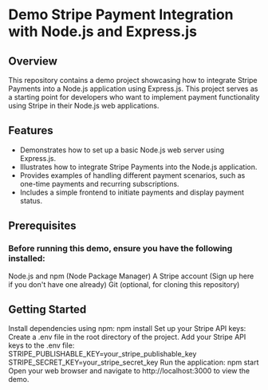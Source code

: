 # Demo Stripe Payment Integration with Node.js and Express.js
## Overview
This repository contains a demo project showcasing how to integrate Stripe Payments into a Node.js application using Express.js. This project serves as a starting point for developers who want to implement payment functionality using Stripe in their Node.js web applications.

## Features
  - Demonstrates how to set up a basic Node.js web server using Express.js.
  - Illustrates how to integrate Stripe Payments into the Node.js application.
  - Provides examples of handling different payment scenarios, such as one-time payments and recurring subscriptions.
  - Includes a simple frontend to initiate payments and display payment status.
## Prerequisites
### Before running this demo, ensure you have the following installed:

  Node.js and npm (Node Package Manager)
  A Stripe account (Sign up here if you don't have one already)
  Git (optional, for cloning this repository)
## Getting Started
  Install dependencies using npm:
  npm install
  Set up your Stripe API keys:
  Create a .env file in the root directory of the project.
  Add your Stripe API keys to the .env file:
  STRIPE_PUBLISHABLE_KEY=your_stripe_publishable_key
  STRIPE_SECRET_KEY=your_stripe_secret_key
  Run the application:
  npm start
  Open your web browser and navigate to http://localhost:3000 to view the demo.
